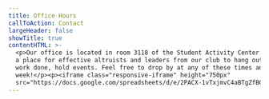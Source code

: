 ```yaml
---
title: Office Hours
callToAction: Contact
largeHeader: false
showTitle: true
contentHTML: >-
  <p>Our office is located in room 3118 of the Student Activity Center. This is
  a place for effective altruists and leaders from our club to hang out, get
  work done, hold events. Feel free to drop by at any of these times any
  week!</p><p><iframe class="responsive-iframe" height="750px"
  src="https://docs.google.com/spreadsheets/d/e/2PACX-1vTxjmvC4aBTgZfBGFlBw3QRXHU1CYC0gSYGucCh2AfwZIzp3Wjmb3sUI-WfLXjDzenDgVT6ADC4lHYc/pubhtml?widget=false&amp;headers=false&amp;chrome=false"></iframe></p>
---
```

